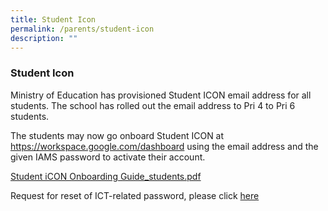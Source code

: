 ```yaml
---
title: Student Icon
permalink: /parents/student-icon
description: ""
---
```

### Student Icon

Ministry of Education has provisioned Student ICON email address for all students. The school has rolled out the email address to Pri 4 to Pri 6 students.  
  
The students may now go onboard Student ICON at https://workspace.google.com/dashboard using the email address and the given IAMS password to activate their account.


[Student iCON Onboarding Guide\_students.pdf](/files/Student%20iCON%20Onboarding%20Guide_students.pdf)

Request for reset of ICT-related password, please click [here](https://forms.gle/bbn3nT9ePEY6pdDb8)